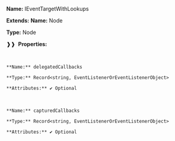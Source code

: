 **Name:** IEventTargetWithLookups

**Extends:** **Name:** Node

**Type:** Node

❱❱&nbsp;&nbsp;**Properties:**

&nbsp;&nbsp;&nbsp;&nbsp;&nbsp;
```
**Name:** delegatedCallbacks

**Type:** Record<string, EventListenerOrEventListenerObject>

**Attributes:** ✔ Optional

```

&nbsp;&nbsp;&nbsp;&nbsp;&nbsp;
```
**Name:** capturedCallbacks

**Type:** Record<string, EventListenerOrEventListenerObject>

**Attributes:** ✔ Optional

```


